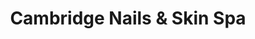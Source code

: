 ---
title: "Cambridge Nails & Skin Spa"
url: /cambridge/cambridge-nails-und-skin-spa/
shop: Kosmetik
---